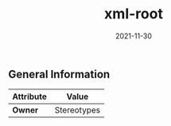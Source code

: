 ﻿---
title: xml-root
toc: false
type: specs
date: "2021-11-30"
draft: false
specification: VEC
version: 2.0.0-rc1
documentType: "Recommendation"
elementType: Class
classes:
  - xml-root
menu_name: vec-2.0.0-rc1
---


## General Information

| Attribute               | Value |
|-------------------------|-------|
| **Owner**               | Stereotypes |
